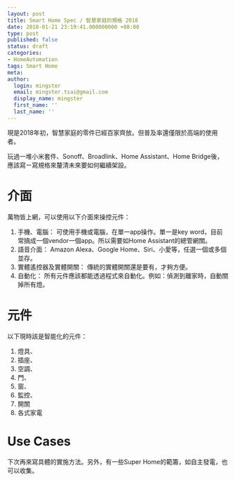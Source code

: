 ```yaml
---
layout: post
title: Smart Home Spec / 智慧家庭的規格 2018
date: 2018-01-21 23:19:41.000000000 +08:00
type: post
published: false
status: draft
categories:
- HomeAutomation
tags: Smart Home
meta:
author:
  login: mingster
  email: mingster.tsai@gmail.com
  display_name: mingster
  first_name: ''
  last_name: ''
---
```


現是2018年初，智慧家庭的零件已經百家齊放。但普及率還僅限於高端的使用者。

玩過一堆小米套件、Sonoff、Broadlink、Home Assistant、Home Bridge後，應該寫ㄧ寫規格來釐清未來要如何繼續架設。


# 介面
萬物皆上網，可以使用以下介面來操控元件：

1. 手機、電腦：
  可使用手機或電腦，在單一app操作。單一是key word，目前常搞成一個vendor一個app。所以需要如Home Assistant的總管網關。
2. 語音介面：
  Amazon Alexa、Google Home、Siri、小愛等，任選一個或多個並存。
3. 實體遙控器及實體開關：
  傳統的實體開關還是要有，才夠方便。
4. 自動化：
  所有元件應該都能透過程式來自動化。例如：偵測到離家時，自動關掉所有燈。

# 元件
以下現時該是智能化的元件：
1. 燈具、
2. 插座、
3. 空調、
4. 門、
5. 窗、
6. 監控、
7. 開關
7. 各式家電


# Use Cases

下次再來寫具體的實施方法。另外，有一些Super Home的範籌，如自主發電，也可以收集。
